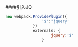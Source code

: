 ####引入JQ
```javascript
new webpack.ProvidePlugin({
                '$':'jquery'
            })
            externals: {
                    jquery:'$'
                }
```